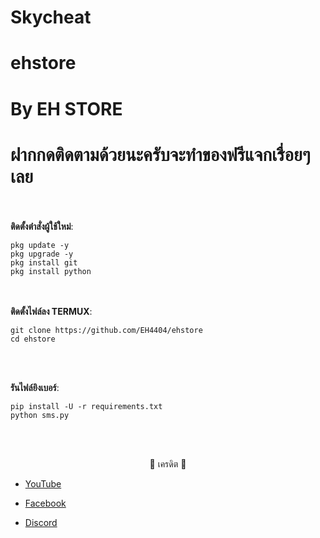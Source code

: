# Skycheat

# ehstore
# By EH STORE

# ฝากกดติดตามด้วยนะครับจะทำของฟรีแจกเรื่อยๆเลย

<br><br>
**ติดตั้งตำสั่งผู้ใช้ใหม่**:<br>
```
pkg update -y
pkg upgrade -y
pkg install git
pkg install python
```
<br><br>
**ติดตั้งไฟล์ลง TERMUX**:<br>
```
git clone https://github.com/EH4404/ehstore
cd ehstore
```
<br><br>

**รันไฟล์ยิงเบอร์**:<br>
```
pip install -U -r requirements.txt
python sms.py
```
<br><br>

<p align="center">🤘 เครดิต 🤘</p>

* <a href="https://youtube.com/channel/UCdaBhAIBlxdg1_8D0mfB1SA">YouTube</a>

* <a href="https://www.facebook.com/EH.STORE999">Facebook</a>

* <a href="https://discord.gg/kzAvy65e4R">Discord</a>
